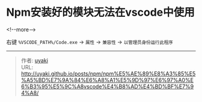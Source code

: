 # Npm安装好的模块无法在vscode中使用


&lt;!--more--&gt;

右键 `%VSCODE_PATH%/Code.exe` -&gt; `属性` -&gt; `兼容性` -&gt; `以管理员身份运行此程序`

---

> 作者: [uyaki](https://www.github.com/uyaki)  
> URL: http://uyaki.github.io/posts/npm/npm%E5%AE%89%E8%A3%85%E5%A5%BD%E7%9A%84%E6%A8%A1%E5%9D%97%E6%97%A0%E6%B3%95%E5%9C%A8vscode%E4%B8%AD%E4%BD%BF%E7%94%A8/  

